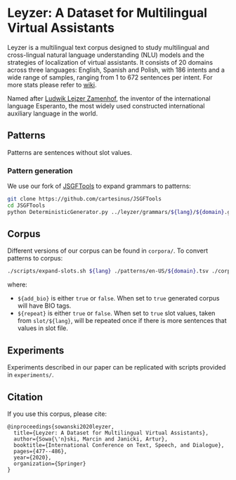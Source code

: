 # Leyzer: A Dataset for Multilingual Virtual Assistants

Leyzer is a multilingual text corpus designed to study multilingual and cross-lingual natural language understanding (NLU) models and the strategies of localization of virtual assistants. It consists of 20 domains across three languages: English, Spanish and Polish, with 186 intents and a wide range of samples, ranging from 1 to 672 sentences per intent. For more stats please refer to [wiki](https://github.com/cartesinus/leyzer/wiki).

Named after [Ludwik Lejzer Zamenhof](https://en.wikipedia.org/wiki/L._L._Zamenhof), the inventor of the international language Esperanto, the most widely used constructed international auxiliary language in the world.

## Patterns

Patterns are sentences without slot values.

### Pattern generation

We use our fork of [JSGFTools](https://github.com/cartesinus/JSGFTools) to expand grammars to patterns:
```bash
git clone https://github.com/cartesinus/JSGFTools
cd JSGFTools
python DeterministicGenerator.py ../leyzer/grammars/${lang}/${domain}.gram > ../leyzer/patterns/${lang}/${domain}.tsv
```

## Corpus

Different versions of our corpus can be found in `corpora/`. To convert patterns to corpus:
```bash
./scripts/expand-slots.sh ${lang} ./patterns/en-US/${domain}.tsv ./corpora/0.1.0/${domain}.tsv ${add_bio} ${repeat}
```
where:
- `${add_bio}` is either `true` or `false`. When set to `true` generated corpus will have BIO tags.
- `${repeat}` is either `true` or `false`. When set to `true` slot values, taken from `slot/${lang}`, will be repeated once if there is more sentences that values in slot file.

## Experiments

Experiments described in our paper can be replicated with scripts provided in `experiments/`.

## Citation

If you use this corpus, please cite:
```
@inproceedings{sowanski2020leyzer,
  title={Leyzer: A Dataset for Multilingual Virtual Assistants},
  author={Sowa{\'n}ski, Marcin and Janicki, Artur},
  booktitle={International Conference on Text, Speech, and Dialogue},
  pages={477--486},
  year={2020},
  organization={Springer}
}
```
